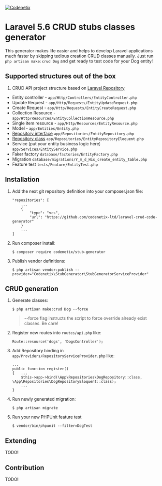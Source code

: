 [![Codenetix](https://www.codenetix.com/img/codenetix-logo-light.svg)](https://www.codenetix.com/)

# Laravel 5.6 CRUD stubs classes generator

This generator makes life easier and helps to develop Laravel applications much faster by skipping tedious creation CRUD classes manually. Just run `php artisan make:crud Dog` and get ready to test code for your Dog entity!

## Supported structures out of the box

1. CRUD API project structure based on [Laravel Repository](https://github.com/andersao/l5-repository)
  * Entity controller - `app/Http/Controllers/EntityController.php`
  * Update Request - `app/Http/Requests/EntityUpdateRequest.php`
  * Create Request - `app/Http/Requests/EntityCreateRequest.php`
  * Collection Resource - `app/Http/Resources/EntityCollectionResource.php`
  * Single item resource - `app/Http/Resources/EntityResource.php`
  * Model - `app/Entities/Entity.php`
  * [Repository interface](https://github.com/andersao/l5-repository) `app/Repositories/EntityRepository.php`
  * [Repository class](https://github.com/andersao/l5-repository) `app/Repositories/EntityRepositoryEloquent.php`
  * Service (put your entity business logic here) `app/Services/EntityService.php`
  * Faker factory `database/factories/EntityFactory.php`
  * Migration `database/migrations/Y_m_d_His_create_entity_table.php`
  * Feature test `tests/Feature/EntityTest.php`

## Installation
1. Add the next git repository definition into your composer.json file:
    ```
    "repositories": [
        ...
        {
            "type": "vcs",
            "url": "https://github.com/codenetix-ltd/laravel-crud-code-generator"
        }
        ...
    ]
    ```
2. Run composer install:
    ```
    $ composer require codenetix/stub-generator
    ```
3. Publish vendor definitions:
    ```
    $ php artisan vendor:publish --provider="Codenetix\StubGenerator\StubGeneratorServiceProvider"
    ```
## CRUD generation
1. Generate classes:
    ```
    $ php artisan make:crud Dog --force
    ```
    > --force flag instructs the script to force override already exist classes. Be care!

2. Register new routes into `routes/api.php` like:
    ```
    Route::resource('dogs', 'DogsController');
    ```

3. Add Repository binding in `app/Providers/RepositoryServiceProvider.php` like:
    ```
    ...
    public function register()
    {   ...
        $this->app->bind(\App\Repositories\DogRepository::class, \App\Repositories\DogRepositoryEloquent::class);
        ...
    }
    ```

4. Run newly generated migration:
    ```
    $ php artisan migrate
    ```

5. Run your new PHPUnit feature test
    ```
    $ vendor/bin/phpunit --filter=DogTest
    ```

## Extending

TODO!

## Contribution

TODO!